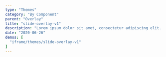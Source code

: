 ```yaml
---
type: "Themes"
category: "By Component"
parent: "Overlay"
title: "slide-overlay-v1"
description: "Lorem ipsum dolor sit amet, consectetur adipiscing elit. Nunc tempus laoreet leo sit amet iaculis."
date: "2020-06-26"
demos: [
  "iframe/themes/slide-overlay-v1"
]
---
```

